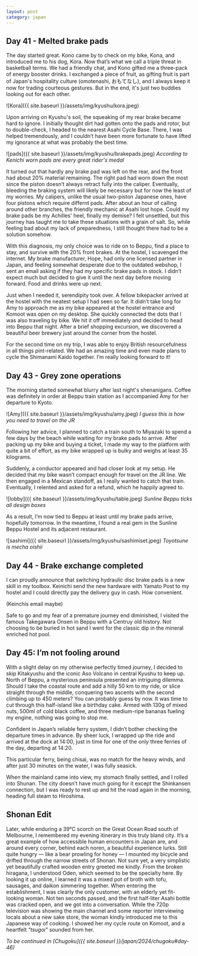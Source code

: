 ```yaml
---
layout: post
category: japan
---
```


<a id="day-41"></a>

## Day 41 - Melted brake pads 

The day started great. Kono came by to check on my bike, Kona, and introduced me to his dog, Kora. Now that’s what we call a triple threat in basketball terms. We had a friendly chat, and Kono gifted me a three-pack of energy booster drinks. I exchanged a piece of fruit, as gifting fruit is part of Japan's hospitality culture (omotenashi, おもてなし), and I always keep it now for trading courteous gestures. But in the end, it's just two buddies looking out for each other.

![Kora]({{ site.baseurl }}/assets/img/kyushu/kora.jpeg)


Upon arriving on Kyushu's soil, the squeaking of my rear brake became hard to ignore. I initially thought dirt had gotten onto the pads and rotor, but to double-check, I headed to the nearest Asahi Cycle Base. There, I was helped tremendously, and I couldn’t have been more fortunate to have lifted my ignorance at what was probably the best time.

![pads]({{ site.baseurl }}/assets/img/kyushu/brakepads.jpeg)
*According to Kenichi worn pads are every great rider's medal*

It turned out that hardly any brake pad was left on the rear, and the front had about 20% material remaining. The right pad had worn down the most since the piston doesn’t always retract fully into the caliper. Eventually, bleeding the braking system will likely be necessary but for now the least of my worries. My calipers, unlike the usual two-piston Japanese ones, have four pistons which require differnt pads. After about an hour of calling around other branches, the friendly mechanic at Asahi lost hope. Could my brake pads be my Achilles' heel, finally my demise? I felt unsettled, but this journey has taught me to take these situations with a grain of salt. So, while feeling bad about my lack of preparedness, I still thought there had to be a solution somehow.

With this diagnosis, my only choice was to ride on to Beppu, find a place to stay, and survive with the 20% front brakes. At the hostel, I scavenged the internet. My brake manufacturer, Hope, had only one licensed partner in Japan, and feeling somewhat desperate due to the outdated webshop, I sent an email asking if they had my specific brake pads in stock. I didn’t expect much but decided to give it until the next day before moving forward. Food and drinks were up next.

Just when I needed it, serendipity took over. A fellow bikepacker arrived at the hostel with the neatest setup I had seen so far. It didn’t take long for Amy to approach me as my bike appeared at the hostel entrance and Komoot was open on my desktop. She quickly connected the dots that I was also traveling by bike. We hit it off immediately and decided to head into Beppu that night. After a brief shopping excursion, we discovered a beautiful beer brewery just around the corner from the hostel.

For the second time on my trip, I was able to enjoy British resourcefulness in all things pint-related. We had an amazing time and even made plans to cycle the Shimanami Kaido together. I’m really looking forward to it!


## Day 43 - Grey zone operations 

The morning started somewhat blurry after last night's shenanigans. Coffee was definitely in order at Beppu train station as I accompanied Amy for her departure to Kyoto.

![Amy]({{ site.baseurl }}/assets/img/kyushu/amy.jpeg)
*I guess this is how you need to travel on the JR*

Following her advice, I planned to catch a train south to Miyazaki to spend a few days by the beach while waiting for my brake pads to arrive. After packing up my bike and buying a ticket, I made my way to the platform with quite a bit of effort, as my bike wrapped up is bulky and weighs at least 35 kilograms.

Suddenly, a conductor appeared and had closer look at my setup. He decided that my bike wasn’t compact enough for travel on the JR line. We then engaged in a Mexican standoff, as I really wanted to catch that train. Eventually, I relented and asked for a refund, which he happily agreed to.

![lobby]({{ site.baseurl }}/assets/img/kyushu/table.jpeg)
*Sunline Beppu ticks all design boxes*

As a result, I’m now tied to Beppu at least until my brake pads arrive, hopefully tomorrow. In the meantime, I found a real gem in the Sunline Beppu Hostel and its adjacent restaurant.

![sashimi]({{ site.baseurl }}/assets/img/kyushu/sashimiset.jpeg)
*Toyotsune is mecha oishii*


## Day 44 - Brake exchange completed

I can proudly announce that switching hydraulic disc brake pads is a new skill in my toolbox. Keinichi send the new hardware with Yamato Post to my hostel and I could directly pay the delivery guy in cash. How convenient. 

(Keinchis email maybe)

Safe to go and my fear of a premature journey end diminished, I visited the famous Takegawara Onsen in Beppu with a Centruy old history. Not choosing to be buried in hot sand I went for the classic dip in the mineral enriched hot pool. 

## Day 45: I’m not fooling around

With a slight delay on my otherwise perfectly timed journey, I decided to skip Kitakyushu and the iconic Aso Volcano in central Kyushu to keep up. North of Beppu, a mysterious peninsula presented an intriguing dilemma. Should I take the coastal route and add a hilly 50 km to my ride, or slice straight through the middle, conquering two ascents with the second climbing up to 450 meters? You can probably guess by now. It was time to cut through this half-island like a birthday cake. Armed with 130g of mixed nuts, 500ml of cold black coffee, and three medium-ripe bananas fueling my engine, nothing was going to stop me.

Confident in Japan’s reliable ferry system, I didn’t bother checking the departure times in advance. By sheer luck, I wrapped up the ride and arrived at the dock at 14:00, just in time for one of the only three ferries of the day, departing at 14:20.

This particular ferry, being chisai, was no match for the heavy winds, and after just 30 minutes on the water, I was fully seasick.

When the mainland came into view, my stomach finally settled, and I rolled into Shunan. The city doesn’t have much going for it except the Shinkansen connection, but I was ready to rest up and hit the road again in the morning, heading full steam to Hiroshima.

## Shonan Edit

Later, while enduring a 39°C scorch on the Great Ocean Road south of Melbourne, I remembered my evening itinerary in this truly bland city. It’s a great example of how accessible human encounters in Japan are, and around every corner, behind each noren, a beautiful experience lurks. Still quite hungry — like a bear prowling for honey — I mounted my bicycle and drifted through the narrow streets of Shonan. Not sure yet, a very simplistic yet beautifully crafted wooden entry greeted me kindly. From the broken hiragana, I understood Oden, which seemed to be the specialty here. By looking it up online, I learned it was a mixed pot of broth with tofu, sausages, and daikon simmering together. When entering the establishment, I was clearly the only customer, with an elderly yet fit-looking woman. Not ten seconds passed, and the first half-liter Asahi bottle was cracked open, and we got into a conversation. While the 720p television was showing the main channel and some reporter interviewing locals about a new sake store, the woman kindly introduced me to this Japanese way of cooking. I showed her my cycle route on Komoot, and a heartfelt *"tsugoi"* sounded from her.

*To be continued in [Chugoku]({{ site.baseurl }}/japan/2024/chugoku#day-46)*

